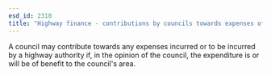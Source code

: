 ```yaml
---
esd_id: 2310
title: "Highway finance - contributions by councils towards expenses of highway authorities"
---
```


A council may contribute towards any expenses incurred or to be incurred by a highway authority if, in the opinion of the council, the expenditure is or will be of benefit to the council's area.


